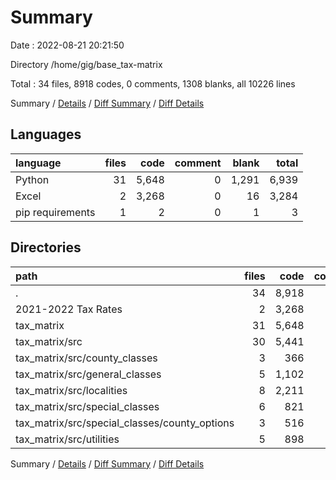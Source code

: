# Summary

Date : 2022-08-21 20:21:50

Directory /home/gig/base_tax-matrix

Total : 34 files,  8918 codes, 0 comments, 1308 blanks, all 10226 lines

Summary / [Details](details.md) / [Diff Summary](diff.md) / [Diff Details](diff-details.md)

## Languages
| language | files | code | comment | blank | total |
| :--- | ---: | ---: | ---: | ---: | ---: |
| Python | 31 | 5,648 | 0 | 1,291 | 6,939 |
| Excel | 2 | 3,268 | 0 | 16 | 3,284 |
| pip requirements | 1 | 2 | 0 | 1 | 3 |

## Directories
| path | files | code | comment | blank | total |
| :--- | ---: | ---: | ---: | ---: | ---: |
| . | 34 | 8,918 | 0 | 1,308 | 10,226 |
| 2021-2022 Tax Rates | 2 | 3,268 | 0 | 16 | 3,284 |
| tax_matrix | 31 | 5,648 | 0 | 1,291 | 6,939 |
| tax_matrix/src | 30 | 5,441 | 0 | 1,236 | 6,677 |
| tax_matrix/src/county_classes | 3 | 366 | 0 | 84 | 450 |
| tax_matrix/src/general_classes | 5 | 1,102 | 0 | 236 | 1,338 |
| tax_matrix/src/localities | 8 | 2,211 | 0 | 390 | 2,601 |
| tax_matrix/src/special_classes | 6 | 821 | 0 | 222 | 1,043 |
| tax_matrix/src/special_classes/county_options | 3 | 516 | 0 | 144 | 660 |
| tax_matrix/src/utilities | 5 | 898 | 0 | 285 | 1,183 |

Summary / [Details](details.md) / [Diff Summary](diff.md) / [Diff Details](diff-details.md)